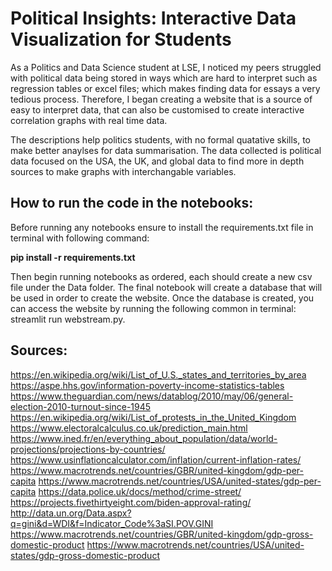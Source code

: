 # Political Insights: Interactive Data Visualization for Students
As a Politics and Data Science student at LSE, I noticed my peers struggled with political data being stored in ways which are hard to interpret such as regression tables or excel files; which makes finding data for essays a very tedious process. Therefore, I began creating a website that is a source of easy to interpret data, that can also be customised to create interactive correlation graphs with real time data.

The descriptions help politics students, with no formal quatative skills, to make better anaylses for data summarisation. The data collected is political data focused on the USA, the UK, and global data to find more in depth sources to make graphs with interchangable variables.

## How to run the code in the notebooks:

Before running any notebooks ensure to install the requirements.txt file in terminal with following command: 

**pip install -r requirements.txt**

Then begin running notebooks as ordered, each should create a new csv file under the Data folder. The final notebook will create a database that will be used in order to create the website. Once the database is created, you can access the website by running the following common in terminal: streamlit run webstream.py.

## Sources:
https://en.wikipedia.org/wiki/List_of_U.S._states_and_territories_by_area
https://aspe.hhs.gov/information-poverty-income-statistics-tables
https://www.theguardian.com/news/datablog/2010/may/06/general-election-2010-turnout-since-1945
https://en.wikipedia.org/wiki/List_of_protests_in_the_United_Kingdom
https://www.electoralcalculus.co.uk/prediction_main.html
https://www.ined.fr/en/everything_about_population/data/world-projections/projections-by-countries/
https://www.usinflationcalculator.com/inflation/current-inflation-rates/
https://www.macrotrends.net/countries/GBR/united-kingdom/gdp-per-capita
https://www.macrotrends.net/countries/USA/united-states/gdp-per-capita 
https://data.police.uk/docs/method/crime-street/ 
https://projects.fivethirtyeight.com/biden-approval-rating/ 
http://data.un.org/Data.aspx?q=gini&d=WDI&f=Indicator_Code%3aSI.POV.GINI
https://www.macrotrends.net/countries/GBR/united-kingdom/gdp-gross-domestic-product
https://www.macrotrends.net/countries/USA/united-states/gdp-gross-domestic-product

